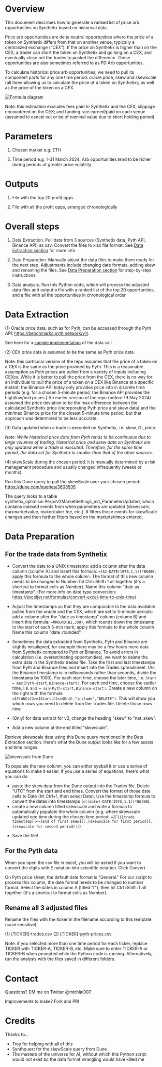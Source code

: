 # Overview

This document describes how to generate a ranked list of price arb opportunities on Synthetix based on historical data.

Price arb opportunities are delta neutral opportunities where the price of a token on Synthetix differs from that on another venue, typically a centralized exchange ("CEX"). If the price on Synthetix is higher than on the CEX, a trader can short the token on Synthetix and go long on a CEX, and eventually close out the trades to pocket the difference. These opportunities are also sometimes referred to as PD Arb opportunities.

To calculate historical price arb opportunities, we need to pull its component parts for any one time period: oracle price, skew and skewscale (all three allowing us to calculate the price of a token on Synthetix); as well as the price of the token on a CEX.

![Formula diagram](/images/formula.jpeg)

Note: this estimation excludes fees paid to Synthetix and the CEX; slippage encountered on the CEX; and funding rate earned/paid on each venue (assumed to cancel out or be of nominal value due to short holding period).

# Parameters

1. Chosen market e.g. ETH

2. Time period e.g. 1-31 March 2024. Arb opportunities tend to be richer during periods of greater price volatility

# Outputs

1. File with the top 20 profit opps

2. File with all the profit opps, arranged chronologically

# Overall steps

1) Data Extraction. Pull data from 3 sources (Synthetix data, Pyth API, Binance API) as csv. Convert the files to xlsx file format. See [Data Extraction section](#-data-extraction) for more info

2) Data Preparation. Manually adjust the data files to make them ready for the next step. Adjustments include changing date formats, adding skew and renaming the files. See [Data Preparation section](#-data-preparation) for step-by-step instructions

3) Data analysis. Run this Python code, which will process the adjusted data files and output a file with a ranked list of the top 20 opportunities, and a file with all the opportunities in chronological order

# Data Extraction

(1) Oracle price data, such as for Pyth, can be accessed through the Pyth API: https://benchmarks.pyth.network/v1/. 

See here for a [sample implementation](/data-extraction/pyth-query.ipynb) of the data call.

(2) CEX price data is assumed to be the same as Pyth price data.

Note: this particular version of the repo assumes that the price of a token on a CEX is the same as the price provided by Pyth. This is a reasonable assumption as Pyth prices are pulled from a variety of inputs including CEXes. While it is better to pull the price from the CEX, there is no way for an individual to pull the price of a token on a CEX like Binance at a specific instant; the Binance API today only provides price info in discrete time periods (e.g. for a chosen 5-minute period, the Binance API provides the high/low/mid prices.) An earlier version of the repo (before 19 May 2024) assumed the price deviation to be the max difference between the calculated Synthetix price (incorporating Pyth price and skew data) and the min/max Binance price for the closest 5-minute time period, but that approach was determined to be less accurate.

(3) Data updated when a trade is executed on Synthetix, i.e. skew, OI, price.

<!-- TO DISCUSS -->

_Note: While historical price data from Pyth tends to be continuous due to large volumes of trading, historical price and skew data on Synthetix are only updated when a trade is executed. Therefore, for the same time period, the data set for Synthetix is smaller than that of the other sources._

(4) skewScale during the chosen period. It is manually determined by a risk management procedure and usually changed infrequently (weeks or months). 

Run this Dune query to pull the skewScale over your chosen period: https://dune.com/queries/3603505.

The query looks to a table synthetix_optimism.PerpsV2MarketSettings_evt_ParameterUpdated, which contains indexed events from when parameters are updated (skewscale, maxmarketvalue, maker/taker fee, etc.). It filters those events for skewScale changes and then further filters based on the markets/times entered.

<!-- what about for v3 -->

# Data Preparation

## For the trade data from Synthetix

* Convert the date to a UNIX timestamp: add a column after the data column (column A) and insert this formula: `=(A2-DATE(1970,1,1))*86400`; apply this formula to the whole column. The format of this new column needs to be changed to Number: hit Ctrl+Shift+1 all together (it's a shortcut to format cells as Number). Name this column "date as timestamp". 
(For more info on date type conversion: https://exceljet.net/formulas/convert-excel-time-to-unix-time)

* Adjust the timestamps so that they are comparable to the data available pulled from the oracle and the CEX, which are set to 5-minute periods: add a column after the "date as timestamp" column (column B) and insert this formula: `=MROUND(B2,300)`, which rounds down the timestamp to the start of each 5-min mark; apply this formula to the whole column. Name this column "date_rounded".

* Sometimes the data extracted from Synthetix, Pyth and Binance are slightly misaligned, for example there may be a few hours more data from Synthetix compared to Pyth or Binance. To avoid errors in calculation (i.e. overestimating opportunities), we want to delete the extra data in the Synthetix trades file. 
Take the first and last timestamps from Pyth and Binance files and insert into the Trades spreadsheet. (As the Binance timestamp is in milliseconds rather than seconds, divide the timestamp by 1000). 
For each start time, choose the later time, i.e. `Start = max(Pyth-start,Binance-start)`. For each end time, choose the earlier time, i.e. `End = min(Pyth-start,Binance-start)`. 
Create a new column on the right with the formula `=IF(AND(C2>=$Start,C2<=$End),"include","DELETE")`. This will show you which rows you need to delete from the Trades file. Delete those rows now. 

* (Only) for data extract for v3, change the heading "skew" to "net_skew".

* Add a new column at the end titled "skewscale". 

Retrieve skewscale data using this Dune query mentioned in the Data Extraction section. Here's what the Dune output looks like for a few assets and time ranges.

![skewscale from Dune](/images/skewscale-dune.png)

To populate the new column, you can either eyeball it or use a series of equations to make it easier.
If you use a series of equations, here's what you can do: 
- paste the skew data from the Dune output into the Trades file. Delete "UTC" from the start and end times. Convert the format of those date cells to Date (hit Ctrl+1, then select Date). Use the timestamp formula to convert the dates into timestamps (`=([date]-DATE(1970,1,1))*86400`).
- create a new column titled skewscale and write a formula to automatically populate the whole column (e.g. where skewscale updated one time during the chosen time period, `=IF(([trade timestamp]]<=[end of first skew]]),[skewscale for first period]],[skewscale for second period]])`)

<!-- what about for v3 -->

* Save the file! 

## For the Pyth data

When you open the csv file in excel, you will be asked if you want to convert the digits with E notation into scientific notation. Click Convert.

On Pyth price sheet, the default date format is "General." For our script to process this column, the date format needs to be changed to number format. 
Select the dates in column A (titled "t"), then hit Ctrl+Shift+1 all together (it's a shortcut to format cells as Number).

## Rename all 3 adjusted files

Rename the files with the ticker in the filename according to this template (case sensitive). 

(1) [TICKER]-trades.csv
(2) [TICKER]-pyth-prices.csv

Note: if you selected more than one time period for each ticker, replace TICKER with TICKER-A, TICKER-B, etc. Make sure to enter TICKER-A or TICKER-B when prompted while the Python code is running. Alternatively, run the analysis with the files saved in different folders. 

# Contact

Questions? DM me on Twitter @michlai007.

Improvements to make? Fork and PR!

# Credits

Thanks to...
<!-- Insert profile links -->
* Troy for helping with all of this
* Synthquest for the skewScale query from Dune
* The masters of the universe for AI, without which this Python script would not exist bc the data format wrangling would have killed me